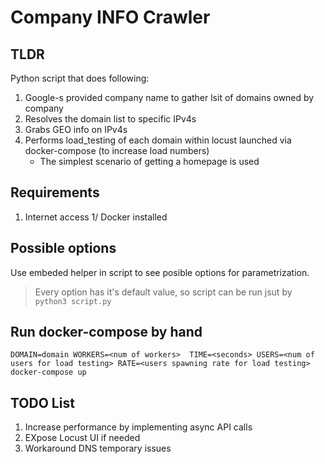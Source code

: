 # Company INFO Crawler

## TLDR

Python script that does following:
1. Google-s provided company name to gather lsit of domains owned by company
1. Resolves the domain list to specific IPv4s
1. Grabs GEO info on IPv4s
1. Performs load_testing of each domain within locust launched via docker-compose (to increase load numbers)
    - The simplest scenario of getting a homepage is used

## Requirements

1. Internet access
1/ Docker installed

## Possible options

Use embeded helper in script to see posible options for parametrization.

> Every option has it's default value, so script can be run jsut by `python3 script.py`

## Run docker-compose by hand

`DOMAIN=domain WORKERS=<num of workers>  TIME=<seconds> USERS=<num of users for load testing> RATE=<users spawning rate for load testing> docker-compose up`

## TODO List

1. Increase performance by implementing async API calls
1. EXpose Locust UI if needed
1. Workaround DNS temporary issues